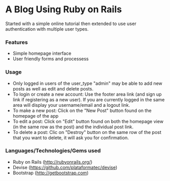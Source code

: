 # A Blog Using Ruby on Rails
Started with a simple online tutorial then extended to use user authentication with multiple user types.

### Features
- Simple homepage interface
- User friendly forms and processess

### Usage
- Only logged in users of the user_type "admin" may be able to add new posts as well as edit and delete posts.
- To login or create a new account: Use the footer area link (and sign up link if registering as a new user). If you are currently logged in the same area will display your username/email and a logout link.
- To make a new post: Click on the "New Post" button found on the homepage of the app
- To edit a post: Click on "Edit" button found on both the homepage view (in the same row as the post) and the individual post link.
- To delete a post: Clic on "Destroy" button on the same row of the post that you want to delete, it will ask you for confirmation.

### Languages/Technologies/Gems used
- Ruby on Rails (http://rubyonrails.org/)
- Devise (https://github.com/plataformatec/devise)
- Bootstrap (http://getbootstrap.com)